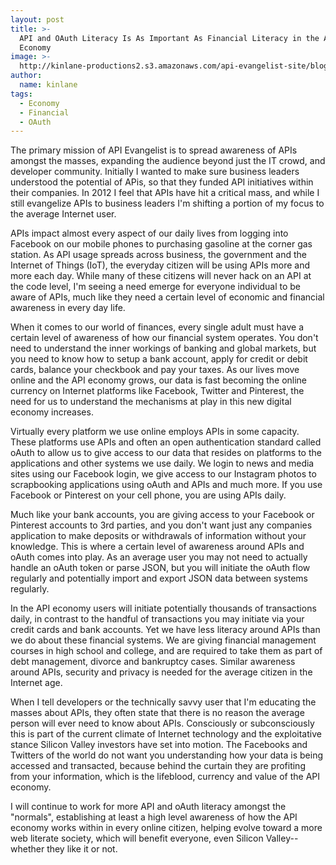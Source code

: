 ```yaml
---
layout: post
title: >-
  API and OAuth Literacy Is As Important As Financial Literacy in the API
  Economy
image: >-
  http://kinlane-productions2.s3.amazonaws.com/api-evangelist-site/blog/universal-library-sign.png
author:
  name: kinlane
tags:
  - Economy
  - Financial
  - OAuth
---
```

The primary mission of API Evangelist is to spread awareness of APIs amongst the masses, expanding the audience beyond just the IT crowd, and developer community. Initially I wanted to make sure business leaders understood the potential of APis, so that they funded API initiatives within their companies. In 2012 I feel that APIs have hit a critical mass, and while I still evangelize APIs to business leaders I'm shifting a portion of my focus to the average Internet user.

APIs impact almost every aspect of our daily lives from logging into Facebook on our mobile phones to purchasing gasoline at the corner gas station. As API usage spreads across business, the government and the Internet of Things (IoT), the everyday citizen will be using APIs more and more each day. While many of these citizens will never hack on an API at the code level, I'm seeing a need emerge for everyone individual to be aware of APIs, much like they need a certain level of economic and financial awareness in every day life.

When it comes to our world of finances, every single adult must have a certain level of awareness of how our financial system operates. You don't need to understand the inner workings of banking and global markets, but you need to know how to setup a bank account, apply for credit or debit cards, balance your checkbook and pay your taxes. As our lives move online and the API economy grows, our data is fast becoming the online currency on Internet platforms like Facebook, Twitter and Pinterest, the need for us to understand the mechanisms at play in this new digital economy increases.

Virtually every platform we use online employs APIs in some capacity. These platforms use APIs and often an open authentication standard called oAuth to allow us to give access to our data that resides on platforms to the applications and other systems we use daily. We login to news and media sites using our Facebook login, we give access to our Instagram photos to scrapbooking applications using oAuth and APIs and much more. If you use Facebook or Pinterest on your cell phone, you are using APIs daily.

Much like your bank accounts, you are giving access to your Facebook or Pinterest accounts to 3rd parties, and you don't want just any companies application to make deposits or withdrawals of information without your knowledge. This is where a certain level of awareness around APIs and oAuth comes into play. As an average user you may not need to actually handle an oAuth token or parse JSON, but you will initiate the oAuth flow regularly and potentially import and export JSON data between systems regularly.

In the API economy users will initiate potentially thousands of transactions daily, in contrast to the handful of transactions you may initiate via your credit cards and bank accounts. Yet we have less literacy around APIs than we do about these financial systems. We are giving financial management courses in high school and college, and are required to take them as part of debt management, divorce and bankruptcy cases. Similar awareness around APIs, security and privacy is needed for the average citizen in the Internet age.

When I tell developers or the technically savvy user that I'm educating the masses about APIs, they often state that there is no reason the average person will ever need to know about APIs. Consciously or subconsciously this is part of the current climate of Internet technology and the exploitative stance Silicon Valley investors have set into motion. The Facebooks and Twitters of the world do not want you understanding how your data is being accessed and transacted, because behind the curtain they are profiting from your information, which is the lifeblood, currency and value of the API economy.

I will continue to work for more API and oAuth literacy amongst the "normals", establishing at least a high level awareness of how the API economy works within in every online citizen, helping evolve toward a more web literate society, which will benefit everyone, even Silicon Valley--whether they like it or not.